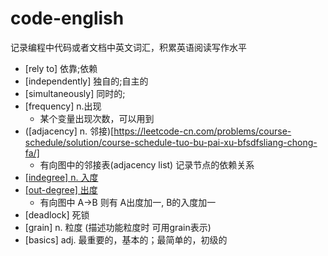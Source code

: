 # code-english
记录编程中代码或者文档中英文词汇，积累英语阅读写作水平

- [rely to] 依靠;依赖
- [independently] 独自的;自主的
- [simultaneously] 同时的;
- [frequency] n.出现
  - 某个变量出现次数，可以用到
- ([adjacency] n. 邻接)[https://leetcode-cn.com/problems/course-schedule/solution/course-schedule-tuo-bu-pai-xu-bfsdfsliang-chong-fa/]
  - 有向图中的邻接表(adjacency list) 记录节点的依赖关系
- [[indegree] n. 入度](https://leetcode-cn.com/problems/course-schedule/solution/course-schedule-tuo-bu-pai-xu-bfsdfsliang-chong-fa/)
- [[out-degree] 出度](https://leetcode-cn.com/problems/course-schedule/solution/course-schedule-tuo-bu-pai-xu-bfsdfsliang-chong-fa/)
  - 有向图中 A->B 则有 A出度加一, B的入度加一
- [deadlock] 死锁
- [grain] n. 粒度 (描述功能粒度时 可用grain表示)
- [basics] adj. 最重要的，基本的；最简单的，初级的
